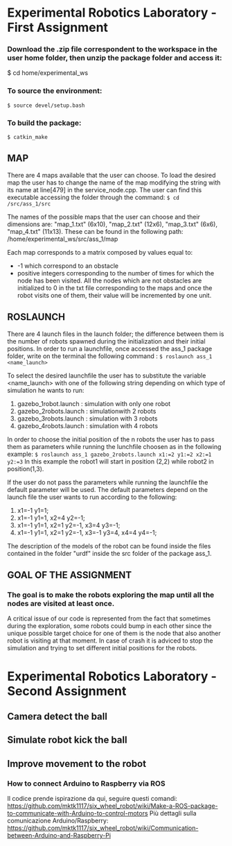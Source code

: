 # Experimental Robotics Laboratory - First Assignment

### Download the .zip file correspondent to the workspace in the user home folder, then unzip the package folder and access it:
$ cd home/experimental_ws

### To source the environment:
`$ source devel/setup.bash`

### To build the package:
`$ catkin_make`

## MAP
There are 4 maps available that the user can choose. To load the desired map the user has to change the name of the map modifying the string with its name at line[479] in the service_node.cpp. The user can find this executable accessing the folder through the command:
`$ cd /src/ass_1/src`

The names of the possible maps that the user can choose and their dimensions are: "map_1.txt" (6x10), "map_2.txt" (12x6), "map_3.txt" (6x6), "map_4.txt" (11x13). These can be found in the following path: 
/home/experimental_ws/src/ass_1/map

Each map corresponds to a matrix composed by values equal to:
- -1 which correspond to an obstacle
- positive integers corresponding to the number of times for which the node has been visited. 
All the nodes which are not obstacles are initialized to 0 in the txt file corresponding to the maps and once the robot visits one of them, their value will be incremented by one unit.

## ROSLAUNCH
There are 4 launch files in the launch folder; the difference between them is the number of robots spawned during the initialization and their initial positions. In order to run a launchfile, once accessed the ass_1 package folder, write on the terminal the following command :
`$ roslaunch ass_1 <name_launch>`

To select the desired launchfile the user has to substitute the variable <name_launch> with one of the following string depending on which type of simulation he wants to run:
1) gazebo_1robot.launch : simulation with only one robot
2) gazebo_2robots.launch : simulationwith 2 robots
3) gazebo_3robots.launch : simulation with 3 robots
4) gazebo_4robots.launch : simulation with 4 robots

In order to choose the initial position of the n robots the user has to pass them as parameters while running the lunchfile choosen as in the following example:
`$ roslaunch ass_1 gazebo_2robots.launch x1:=2 y1:=2 x2:=1 y2:=3`
In this example the robot1 will start in position (2,2) while robot2 in position(1,3). 

If the user do not pass the parameters while running the launchfile the default parameter will be used.
The default parameters depend on the launch file the user wants to run according to the following:
1) x1=-1 y1=1;
2) x1=-1 y1=1, x2=4 y2=-1;
3) x1=-1 y1=1, x2=1 y2=-1, x3=4 y3=-1;
4) x1=-1 y1=1, x2=1 y2=-1, x3=-1 y3=4, x4=4 y4=-1;

The description of the models of the robot can be found inside the files contained in the folder "urdf" inside the src folder of the package ass_1.

## GOAL OF THE ASSIGNMENT
### The goal is to make the robots exploring the map until all the nodes are visited at least once.
A critical issue of our code is represented from the fact that sometimes during the exploration, some robots could bump in each other since the unique possible target choice for one of them is the node that also another robot is visiting at that moment. In case of crash it is adviced to stop the simulation and trying to set different initial positions for the robots.

# Experimental Robotics Laboratory - Second Assignment
## Camera detect the ball
## Simulate robot kick the ball
## Improve movement to the robot 
### How to connect Arduino to Raspberry via ROS
Il codice prende ispirazione da qui, seguire questi comandi: https://github.com/mktk1117/six_wheel_robot/wiki/Make-a-ROS-package-to-communicate-with-Arduino-to-control-motors
Più dettagli sulla comunicazione Arduino/Raspberry: https://github.com/mktk1117/six_wheel_robot/wiki/Communication-between-Arduino-and-Raspberry-Pi


